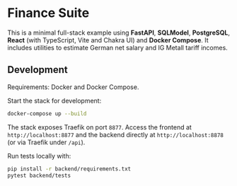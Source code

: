 # Finance Suite

This is a minimal full-stack example using **FastAPI**, **SQLModel**, **PostgreSQL**, **React** (with TypeScript, Vite and Chakra UI) and **Docker Compose**. It includes utilities to estimate German net salary and IG Metall tariff incomes.

## Development

Requirements: Docker and Docker Compose.

Start the stack for development:

```bash
docker-compose up --build
```

The stack exposes Traefik on port `8877`. Access the frontend at `http://localhost:8877` and the backend directly at `http://localhost:8878` (or via Traefik under `/api`).

Run tests locally with:

```bash
pip install -r backend/requirements.txt
pytest backend/tests
```
